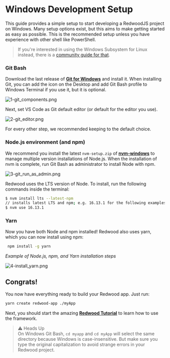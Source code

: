 # Windows Development Setup

This guide provides a simple setup to start developing a RedwoodJS project on Windows. Many setup options exist, but this aims to make getting started as easy as possible. This is the recommended setup unless you have experience with other shell like PowerShell. 

> If you're interested in using the Windows Subsystem for Linux instead, there is a [community guide for that](https://community.redwoodjs.com/t/windows-subsystem-for-linux-setup/2439).

### Git Bash

Download the last release of [**Git for Windows**](https://git-scm.com/download/win) and install it. 
When installing Git, you can add the icon on the Desktop and add Git Bash profile to Windows Terminal if you use it, but it is optional. 

![1-git_components.png](https://s3.us-west-2.amazonaws.com/secure.notion-static.com/27fac4b8-d734-4516-bcfd-b7eacf99dc9f/1-git_components.png?X-Amz-Algorithm=AWS4-HMAC-SHA256&X-Amz-Content-Sha256=UNSIGNED-PAYLOAD&X-Amz-Credential=AKIAT73L2G45EIPT3X45%2F20211208%2Fus-west-2%2Fs3%2Faws4_request&X-Amz-Date=20211208T033033Z&X-Amz-Expires=86400&X-Amz-Signature=0d8ef80a9ddbd0372608ccc872486dc90ff4e2a7464d7387a233b970f4264dfd&X-Amz-SignedHeaders=host&response-content-disposition=filename%20%3D%221-git%2520components.png%22&x-id=GetObject)

Next, set VS Code as Git default editor (or default for the editor you use). 

![2-git_editor.png](https://s3.us-west-2.amazonaws.com/secure.notion-static.com/303cd5fe-c2da-4747-8ee0-e6efad06ea99/2-git_editor.png?X-Amz-Algorithm=AWS4-HMAC-SHA256&X-Amz-Content-Sha256=UNSIGNED-PAYLOAD&X-Amz-Credential=AKIAT73L2G45EIPT3X45%2F20211208%2Fus-west-2%2Fs3%2Faws4_request&X-Amz-Date=20211208T033056Z&X-Amz-Expires=86400&X-Amz-Signature=a24600f301ad20e02cbd5a0c15d89715620db44508f3b63f030cdcce0482992a&X-Amz-SignedHeaders=host&response-content-disposition=filename%20%3D%222-git%2520editor.png%22&x-id=GetObject)

For every other step, we recommended keeping to the default choice.

### Node.js environment (and npm)

We recommend you install the latest `nvm-setup.zip` of [**nvm-windows**](https://github.com/coreybutler/nvm-windows/releases) to manage multiple version installations of Node.js. When the installation of nvm is complete, run Git Bash as administrator to install Node with npm. 

![3-git_run_as_admin.png](https://s3.us-west-2.amazonaws.com/secure.notion-static.com/21bf6be8-8c37-4469-9ef0-35645e622ac2/3-_git_run_as_admin.png?X-Amz-Algorithm=AWS4-HMAC-SHA256&X-Amz-Content-Sha256=UNSIGNED-PAYLOAD&X-Amz-Credential=AKIAT73L2G45EIPT3X45%2F20211208%2Fus-west-2%2Fs3%2Faws4_request&X-Amz-Date=20211208T033111Z&X-Amz-Expires=86400&X-Amz-Signature=f78d5523dc342cba09e611b6a10dce417f04879e6f5fd932b6ca647b9972f54e&X-Amz-SignedHeaders=host&response-content-disposition=filename%20%3D%223-%2520git%2520run%2520as%2520admin.png%22&x-id=GetObject)

Redwood uses the LTS version of Node. To install, run the following commands inside the terminal: 

```bash
$ nvm install lts --latest-npm
// installs latest LTS and npm; e.g. 16.13.1 for the following examples
$ nvm use 16.13.1
```

### Yarn

Now you have both Node and npm installed! Redwood also uses yarn, which you can now install using npm:

```bash
 npm install -g yarn
```

*Example of Node.js, npm, and Yarn installation steps*

![4-install_yarn.png](https://s3.us-west-2.amazonaws.com/secure.notion-static.com/c719a400-562f-452f-90d4-27d0aecbcbf8/4.1-install_yarn.png?X-Amz-Algorithm=AWS4-HMAC-SHA256&X-Amz-Content-Sha256=UNSIGNED-PAYLOAD&X-Amz-Credential=AKIAT73L2G45EIPT3X45%2F20211208%2Fus-west-2%2Fs3%2Faws4_request&X-Amz-Date=20211208T033123Z&X-Amz-Expires=86400&X-Amz-Signature=ac97a085abb0fc8cad7cdbbe36e0404dcf73b71d23c52fa126686964843c4bbd&X-Amz-SignedHeaders=host&response-content-disposition=filename%20%3D%224.1-install%2520yarn.png%22&x-id=GetObject)

## Congrats!

You now have everything ready to build your Redwood app. Just run:

```bash
yarn create redwood-app ./myApp 
```

Next, you should start the amazing [**Redwood Tutorial**](https://learn.redwoodjs.com/docs/tutorial/installation-starting-development) to learn how to use the framework. 

>⚠️ Heads Up  
On Windows Git Bash, `cd myapp` and `cd myApp` will select the same directory because Windows is case-insensitive. But make sure you type the original capitalization to avoid strange errors in your Redwood project.
